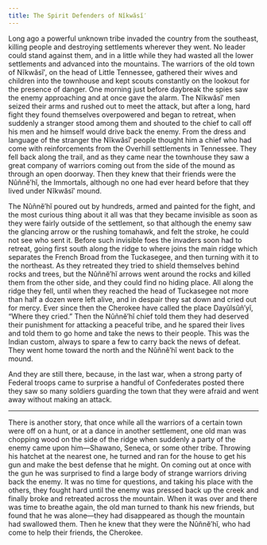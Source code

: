 ```yaml
---
title: The Spirit Defenders of Nĭkwăsĭ′
---
```


Long ago a powerful unknown tribe invaded the country from the southeast, killing people and destroying settlements wherever they went. No leader could stand against them, and in a little while they had wasted all the lower settlements and advanced into the mountains. The warriors of the old town of Nĭkwăsĭ′, on the head of Little Tennessee, gathered their wives and children into the townhouse and kept scouts constantly on the lookout for the presence of danger. One morning just before daybreak the spies saw the enemy approaching and at once gave the alarm. The Nĭkwăsĭ′ men seized their arms and rushed out to meet the attack, but after a long, hard fight they found themselves overpowered and began to retreat, when suddenly a stranger stood among them and shouted to the chief to call off his men and he himself would drive back the enemy. From the dress and language of the stranger the Nĭkwăsĭ′ people thought him a chief who had come with reinforcements from the Overhill settlements in Tennessee. They fell back along the trail, and as they came near the townhouse they saw a great company of warriors coming out from the side of the mound as through an open doorway. Then they knew that their friends were the Nûñnĕ′hĭ, the Immortals, although no one had ever heard before that they lived under Nĭkwăsĭ′ mound.

The Nûñnĕ′hĭ poured out by hundreds, armed and painted for the fight, and the most curious thing about it all was that they became invisible as soon as they were fairly outside of the settlement, so that although the enemy saw the glancing arrow or the rushing tomahawk, and felt the stroke, he could not see who sent it. Before such invisible foes the invaders soon had to retreat, going first south along the ridge to where joins the main ridge which separates the French Broad from the Tuckasegee, and then turning with it to the northeast. As they retreated they tried to shield themselves behind rocks and trees, but the Nûñnĕ′hĭ arrows went around the rocks and killed them from the other side, and they could find no hiding place. All along the ridge they fell, until when they reached the head of Tuckasegee not more than half a dozen were left alive, and in despair they sat down and cried out for mercy. Ever since then the Cherokee have called the place Dayûlsûñ′yĭ, “Where they cried.” Then the Nûñnĕ′hĭ chief told them they had deserved their punishment for attacking a peaceful tribe, and he spared their lives and told them to go home and take the news to their people. This was the Indian custom, always to spare a few to carry back the news of defeat. They went home toward the north and the Nûñnĕ′hĭ went back to the mound.

And they are still there, because, in the last war, when a strong party of Federal troops came to surprise a handful of Confederates posted there they saw so many soldiers guarding the town that they were afraid and went away without making an attack.

---

There is another story, that once while all the warriors of a certain town were off on a hunt, or at a dance in another settlement, one old man was chopping wood on the side of the ridge when suddenly a party of the enemy came upon him—Shawano, Seneca, or some other tribe. Throwing his hatchet at the nearest one, he turned and ran for the house to get his gun and make the best defense that he might. On coming out at once with the gun he was surprised to find a large body of strange warriors driving back the enemy. It was no time for questions, and taking his place with the others, they fought hard until the enemy was pressed back up the creek and finally broke and retreated across the mountain. When it was over and there was time to breathe again, the old man turned to thank his new friends, but found that he was alone—they had disappeared as though the mountain had swallowed them. Then he knew that they were the Nûñnĕ′hĭ, who had come to help their friends, the Cherokee.
